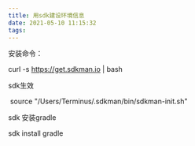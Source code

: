 ```yaml
---
title: 用sdk建设环境信息
date: 2021-05-10 11:15:32
tags:
---
```


安装命令：

curl -s https://get.sdkman.io | bash

sdk生效

​    source "/Users/Terminus/.sdkman/bin/sdkman-init.sh"

sdk 安装gradle

sdk install gradle

